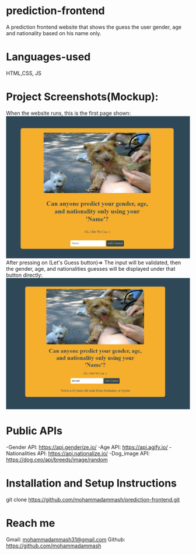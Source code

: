 # prediction-frontend
A prediction frontend website that shows the guess the user gender, age and nationality based on his name only.

# Languages-used
HTML,CSS, JS

# Project Screenshots(Mockup):
When the website runs, this is the first page shown:
<img src="./styles/images/hero.png" alt="hero screenshot" title="hero_image" width=800>
<br>
After pressing on (Let's Guess button)=> The input will be validated, then the gender, age, and nationalities guesses will be displayed under that button directly:
<br>
<img src="./styles/images/interactive_hero.png" alt="interactive hero screenshot" title="hero_image" width=800>

# Public APIs
-Gender API: https://api.genderize.io/
-Age API: https://api.agify.io/
-Nationalities API: https://api.nationalize.io/
-Dog_image API: https://dog.ceo/api/breeds/image/random

# Installation and Setup Instructions
git clone https://github.com/mohammadammash/prediction-frontend.git

# Reach me
Gmail: mohammadammash31@gmail.com
Github: https://github.com/mohammadammash
